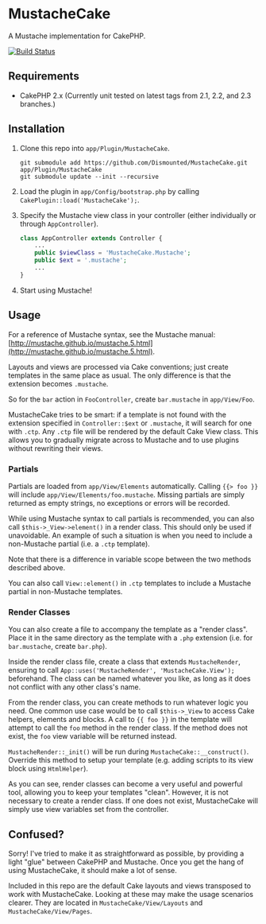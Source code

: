 # MustacheCake #

A Mustache implementation for CakePHP.

[![Build Status](https://travis-ci.org/Dismounted/MustacheCake.png?branch=master)](https://travis-ci.org/Dismounted/MustacheCake)

## Requirements ##

* CakePHP 2.x (Currently unit tested on latest tags from 2.1, 2.2, and 2.3 branches.)

## Installation ##

1. Clone this repo into `app/Plugin/MustacheCake`.

	```
	git submodule add https://github.com/Dismounted/MustacheCake.git app/Plugin/MustacheCake
	git submodule update --init --recursive
	```

2. Load the plugin in `app/Config/bootstrap.php` by calling `CakePlugin::load('MustacheCake');`.

3. Specify the Mustache view class in your controller (either individually or through `AppController`).

	```php
	class AppController extends Controller {
		...
		public $viewClass = 'MustacheCake.Mustache';
		public $ext = '.mustache';
		...
	}
	```

4. Start using Mustache!

## Usage ##

For a reference of Mustache syntax, see the Mustache manual: [http://mustache.github.io/mustache.5.html](http://mustache.github.io/mustache.5.html).

Layouts and views are processed via Cake conventions; just create templates in the same place as usual. The only difference is that the extension becomes `.mustache`.

So for the `bar` action in `FooController`, create `bar.mustache` in `app/View/Foo`.

MustacheCake tries to be smart: if a template is not found with the extension specified in `Controller::$ext` or `.mustache`, it will search for one with `.ctp`. Any `.ctp` file will be rendered by the default Cake View class. This allows you to gradually migrate across to Mustache and to use plugins without rewriting their views.

### Partials ###

Partials are loaded from `app/View/Elements` automatically. Calling `{{> foo }}` will include `app/View/Elements/foo.mustache`. Missing partials are simply returned as empty strings, no exceptions or errors will be recorded.

While using Mustache syntax to call partials is recommended, you can also call `$this->_View->element()` in a render class. This should only be used if unavoidable. An example of such a situation is when you need to include a non-Mustache partial (i.e. a `.ctp` template).

Note that there is a difference in variable scope between the two methods described above.

You can also call `View::element()` in `.ctp` templates to include a Mustache partial in non-Mustache templates.

### Render Classes ###

You can also create a file to accompany the template as a "render class". Place it in the same directory as the template with a `.php` extension (i.e. for `bar.mustache`, create `bar.php`).

Inside the render class file, create a class that extends `MustacheRender`, ensuring to call `App::uses('MustacheRender', 'MustacheCake.View');` beforehand. The class can be named whatever you like, as long as it does not conflict with any other class's name.

From the render class, you can create methods to run whatever logic you need. One common use case would be to call `$this->_View` to access Cake helpers, elements and blocks. A call to `{{ foo }}` in the template will attempt to call the `foo` method in the render class. If the method does not exist, the `foo` view variable will be returned instead.

`MustacheRender::_init()` will be run during `MustacheCake::__construct()`. Override this method to setup your template (e.g. adding scripts to its view block using `HtmlHelper`).

As you can see, render classes can become a very useful and powerful tool, allowing you to keep your templates "clean". However, it is not necessary to create a render class. If one does not exist, MustacheCake will simply use view variables set from the controller.

## Confused? ##

Sorry! I've tried to make it as straightforward as possible, by providing a light "glue" between CakePHP and Mustache. Once you get the hang of using MustacheCake, it should make a lot of sense.

Included in this repo are the default Cake layouts and views transposed to work with MustacheCake. Looking at these may make the usage scenarios clearer. They are located in `MustacheCake/View/Layouts` and `MustacheCake/View/Pages`.
